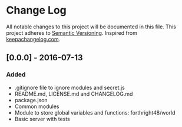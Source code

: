 # Change Log
All notable changes to this project will be documented in this file. This project adheres to [Semantic Versioning](http://semver.org/). Inspired from [keepachangelog.com](http://keepachangelog.com/).

## [0.0.0] - 2016-07-13
### Added
- .gitignore file to ignore modules and secret.js
- README.md, LICENSE.md and CHANGELOG.md
- package.json
- Common modules
- Module to store global variables and functions: forthright48/world
- Basic server with tests
